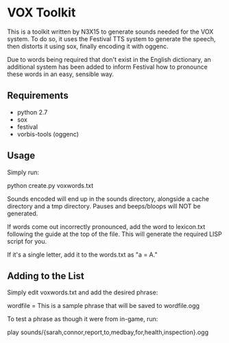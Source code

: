 VOX Toolkit
===========

This is a toolkit written by N3X15 to generate sounds needed for the VOX system.  To do so, it uses the Festival TTS system to generate the speech, then distorts it using sox, finally encoding it with oggenc.

Due to words being required that don't exist in the English dictionary, an additional system has been added to inform Festival how to pronounce these words in an easy, sensible way.

Requirements
------------
* python 2.7
* sox
* festival
* vorbis-tools (oggenc)

Usage
-----
Simply run:

   python create.py voxwords.txt

Sounds encoded will end up in the sounds directory, alongside a cache directory and a tmp directory. Pauses and beeps/bloops will NOT be generated.
   
If words come out incorrectly pronounced, add the word to lexicon.txt following the guide at the top of the file.  This will generate the required LISP script for you.

If it's a single letter, add it to the words.txt as "a = A."


Adding to the List
------------------

Simply edit voxwords.txt and add the desired phrase:

  wordfile = This is a sample phrase that will be saved to wordfile.ogg

To test a phrase as though it were from in-game, run:

  play sounds/{sarah,connor,report,to,medbay,for,health,inspection}.ogg
  